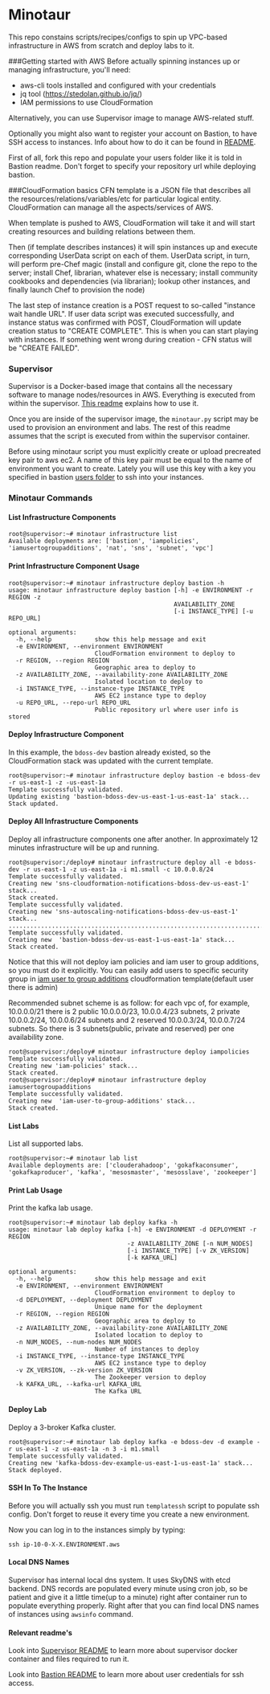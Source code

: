 Minotaur
========

This repo constains scripts/recipes/configs to spin up VPC-based infrastructure in AWS from scratch and deploy labs to it.

###Getting started with AWS
Before actually spinning instances up or managing infrastructure, you'll need:

- aws-cli tools installed and configured with your credentials
- jq tool (https://stedolan.github.io/jq/)
- IAM permissions to use CloudFormation

Alternatively, you can use Supervisor image to manage AWS-related stuff.

Optionally you might also want to register your account on Bastion, to have SSH access to instances. 
Info about how to do it can be found in [README](infrastructure/aws/bastion).

First of all, fork this repo and populate your users folder like it is told in Bastion readme. Don't forget to specify your repository url while deploying bastion.

###CloudFormation basics
CFN template is a JSON file that describes all the resources/relations/variables/etc for particular logical entity.
CloudFormation can manage all the aspects/services of AWS. 

When template is pushed to AWS, CloudFormation will take it and will start creating resources and building relations between them.

Then (if template describes instances) it will spin instances up and execute corresponding UserData script on each of them.
UserData script, in turn, will perform pre-Chef magic (install and configure git, clone the repo to the server; install Chef, librarian, whatever else is necessary; install community cookbooks and dependencies (via librarian); lookup other instances, and finally launch Chef to provision the node)

The last step of instance creation is a POST request to so-called "instance wait handle URL". 
If user data script was executed successfully, and instance status was confirmed with POST, CloudFormation will update creation status to "CREATE COMPLETE". 
This is when you can start playing with instances.
If something went wrong during creation - CFN status will be "CREATE FAILED".

### Supervisor

Supervisor is a Docker-based image that contains all the necessary software to manage nodes/resources in AWS. Everything is executed from within the supervisor. [This readme](supervisor/README.md) explains how to use it.

Once you are inside of the supervisor image, the `minotaur.py` script may be used to provision an environment and labs. The rest of this readme assumes that the script is executed from within the supervisor container.

Before using minotaur script you must explicitly create or upload precreated key pair to aws ec2. A name of this key pair must be equal to the name of environment you want to create. Lately you will use this key with a key you specified in bastion [users folder](infrastructure/aws/bastion/chef/data_bags/users) to ssh into your instances.

### Minotaur Commands

#### List Infrastructure Components
```
root@supervisor:~# minotaur infrastructure list
Available deployments are: ['bastion', 'iampolicies', 'iamusertogroupadditions', 'nat', 'sns', 'subnet', 'vpc']
```
#### Print Infrastructure Component Usage
```
root@supervisor:~# minotaur infrastructure deploy bastion -h
usage: minotaur infrastructure deploy bastion [-h] -e ENVIRONMENT -r REGION -z
                                              AVAILABILITY_ZONE
                                              [-i INSTANCE_TYPE] [-u REPO_URL]

optional arguments:
  -h, --help            show this help message and exit
  -e ENVIRONMENT, --environment ENVIRONMENT
                        CloudFormation environment to deploy to
  -r REGION, --region REGION
                        Geographic area to deploy to
  -z AVAILABILITY_ZONE, --availability-zone AVAILABILITY_ZONE
                        Isolated location to deploy to
  -i INSTANCE_TYPE, --instance-type INSTANCE_TYPE
                        AWS EC2 instance type to deploy
  -u REPO_URL, --repo-url REPO_URL
                        Public repository url where user info is stored
```

#### Deploy Infrastructure Component

In this example, the `bdoss-dev` bastion already existed, so the CloudFormation stack was updated with the current template.
```
root@supervisor:~# minotaur infrastructure deploy bastion -e bdoss-dev -r us-east-1 -z -us-east-1a
Template successfully validated.
Updating existing 'bastion-bdoss-dev-us-east-1-us-east-1a' stack...
Stack updated.
```

#### Deploy All Infrastructure Components
Deploy all infrastructure components one after another. In approximately 12 minutes infrastructure will be up and running.
```
root@supervisor:/deploy# minotaur infrastructure deploy all -e bdoss-dev -r us-east-1 -z us-east-1a -i m1.small -c 10.0.0.8/24
Template successfully validated.
Creating new 'sns-cloudformation-notifications-bdoss-dev-us-east-1' stack...
Stack created.
Template successfully validated.
Creating new 'sns-autoscaling-notifications-bdoss-dev-us-east-1' stack...
........................................................................
Template successfully validated.
Creating new  'bastion-bdoss-dev-us-east-1-us-east-1a' stack...
Stack created.
```
Notice that this will not deploy iam policies and iam user to group additions, so you must do it explicitly.
You can easily add users to specific security group in [iam user to group additions](infrastructure/aws/iamusertogroupadditions/aws/template.cfn) cloudformation template(default user there is admin)

Recommended subnet scheme is as follow: for each vpc of, for example, 10.0.0.0/21 there is 2 public 10.0.0.0/23, 10.0.0.4/23 subnets, 2 private 10.0.0.2/24, 10.0.0.6/24 subnets and 2 reserved 10.0.0.3/24, 10.0.0.7/24 subnets. So there is 3 subnets(public, private and reserved) per one availability zone.
```
root@supervisor:/deploy# minotaur infrastructure deploy iampolicies
Template successfully validated.
Creating new 'iam-policies' stack...
Stack created.
root@supervisor:/deploy# minotaur infrastructure deploy iamusertogroupadditions
Template successfully validated.
Creating new  'iam-user-to-group-additions' stack...
Stack created.
```

#### List Labs
List all supported labs.
```
root@supervisor:~# minotaur lab list
Available deployments are: ['clouderahadoop', 'gokafkaconsumer', 'gokafkaproducer', 'kafka', 'mesosmaster', 'mesosslave', 'zookeeper']
```

#### Print Lab Usage
Print the kafka lab usage.
```
root@supervisor:~# minotaur lab deploy kafka -h
usage: minotaur lab deploy kafka [-h] -e ENVIRONMENT -d DEPLOYMENT -r REGION
                                 -z AVAILABILITY_ZONE [-n NUM_NODES]
                                 [-i INSTANCE_TYPE] [-v ZK_VERSION]
                                 [-k KAFKA_URL]

optional arguments:
  -h, --help            show this help message and exit
  -e ENVIRONMENT, --environment ENVIRONMENT
                        CloudFormation environment to deploy to
  -d DEPLOYMENT, --deployment DEPLOYMENT
                        Unique name for the deployment
  -r REGION, --region REGION
                        Geographic area to deploy to
  -z AVAILABILITY_ZONE, --availability-zone AVAILABILITY_ZONE
                        Isolated location to deploy to
  -n NUM_NODES, --num-nodes NUM_NODES
                        Number of instances to deploy
  -i INSTANCE_TYPE, --instance-type INSTANCE_TYPE
                        AWS EC2 instance type to deploy
  -v ZK_VERSION, --zk-version ZK_VERSION
                        The Zookeeper version to deploy
  -k KAFKA_URL, --kafka-url KAFKA_URL
                        The Kafka URL
```

#### Deploy Lab
Deploy a 3-broker Kafka cluster.
```
root@supervisor:~# minotaur lab deploy kafka -e bdoss-dev -d example -r us-east-1 -z us-east-1a -n 3 -i m1.small
Template successfully validated.
Creating new 'kafka-bdoss-dev-example-us-east-1-us-east-1a' stack...
Stack deployed.
```

#### SSH In To The Instance
Before you will actually ssh you must run `templatessh` script to populate ssh config. Don't forget to reuse it every time you create a new environment.

Now you can log in to the instances simply by typing:
```
ssh ip-10-0-X-X.ENVIRONMENT.aws
```

#### Local DNS Names
Supervisor has internal local dns system. It uses SkyDNS with etcd backend. DNS records are populated every minute using cron job, so be patient and give it a little time(up to a minute) right after container run to populate everything properly. Right after that you can find local DNS names of instances using `awsinfo` command.

#### Relevant readme's

Look into [Supervisor README](supervisor/README.md) to learn more about supervisor docker container and files required to run it.

Look into [Bastion README](infrastructure/aws/bastion/README.md) to learn more about user credentials for ssh access.